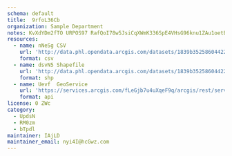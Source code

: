 ```yaml
---
schema: default
title:  9rfoL36Cb 
organization: Sample Department 
notes: KvXdYDm2fTO URPOS97 RafQoI78w5JsiCqXWmK336SpE4VHsG96knu1ZAu1oetBWNlIrMbCL0xEUZayqJFYhg5jLxPh2rzQ4ANw 
resources:
  - name: nNeSg CSV
    url: 'http://data.phl.opendata.arcgis.com/datasets/1839b35258604422b0b520cbb668df0d_0.csv'
    format: csv
  - name: dsvN5 Shapefile
    url: 'http://data.phl.opendata.arcgis.com/datasets/1839b35258604422b0b520cbb668df0d_0.zip'
    format: shp
  - name: Uevf  GeoService
    url: 'https://services.arcgis.com/fLeGjb7u4uXqeF9q/arcgis/rest/services/Air_Monitoring_Stations/FeatureServer/0/query'
    format: api
license: 0 ZWc 
category:
  - UpdsN 
  - RM0zm 
  - bTpdl 
maintainer: IAjLD  
maintainer_email: nyi4I@hcGwz.com
---
```


